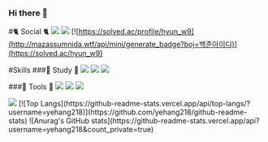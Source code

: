 ### Hi there 👋

<!--
**yehang218/yehang218** is a ✨ _special_ ✨ repository because its `README.md` (this file) appears on your GitHub profile.

Here are some ideas to get you started:

- 🔭 I’m currently working on ...
- 🌱 I’m currently learning ...
- 👯 I’m looking to collaborate on ...
- 🤔 I’m looking for help with ...
- 💬 Ask me about ...
- 📫 How to reach me: ...
- 😄 Pronouns: ...
- ⚡ Fun fact: ...
-->
#🐈 Social 🐈
<img src="https://img.shields.io/badge/GitHub-181717?style=flat-square&logo=GitHub&logoColor=white"/>
<a href="https://woonyang-story.tistory.com/"><img src="https://img.shields.io/badge/Tistory-0E1128?style=flat-square&logo=Tistory&logoColor=white"/></a>
[![https://solved.ac/profile/hyun_w9](http://mazassumnida.wtf/api/mini/generate_badge?boj=백준아이디)](https://solved.ac/hyun_w9)

#Skills
###📕 Study 📕
<img src="https://img.shields.io/badge/C++-00599C?style=flat-square&logo=C++&logoColor=white"/>
<img src="https://img.shields.io/badge/C-A8B9CC?style=flat-square&logo=C&logoColor=white"/>
<img src="https://img.shields.io/badge/python-3776AB?style=flat-square&logo=Python&logoColor=white"/>

###🔨 Tools 🔨
<img src="https://img.shields.io/badge/Unreal-0E1128?style=flat-square&logo=Unreal Engine&logoColor=white"/>
<img src="https://img.shields.io/badge/Unity-0E1128?style=flat-square&logo=Unity&logoColor=white"/>
<img src="https://img.shields.io/badge/VSCode-007ACC?style=flat-square&logo=Visual Studio Code&logoColor=white"/>

<img src="http://mazandi.herokuapp.com/api?handle=hyun_w9&theme=warm"/>
[![Top Langs](https://github-readme-stats.vercel.app/api/top-langs/?username=yehang218)](https://github.com/yehang218/github-readme-stats)
![Anurag's GitHub stats](https://github-readme-stats.vercel.app/api?username=yehang218&count_private=true)

